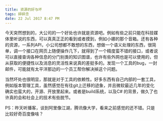 ```yaml
---
title: 资源的好与坏
tags: 碎碎念
date: 22 Jul 2017 8:47 PM
---
```


今天突然想到的，大公司的一个好处也许就是资源吧。例如有些之前只能在科技媒体里听说的东西，可以真真正正的看到或者摸到，例如小娜的那个音箱。还有各种的资源，一系列API，小公司想都不敢想的东西，想做一个语义处理的东西，很简单，调一个接口在网页上随便操作几下，就得到了一个精度蛮不错的接口，或者说可以直接查询各种信息的分门别类的知识图谱，也许有些外网也是可以使用的，但从获取的便捷性以及消息的灵活性来说真的差挺多的。发现一个工具的bug，一封邮件，可能就有太平洋那边的一个员工帮你解决掉这个问题。

当然坏处也很明显，那就是对于工具的依赖性。好多东西有自己内部的一套工具，例如版本管理工具，虽然感觉在有往git上迁移的迹象，并且微软最近几年的变化确实也蛮大的，开源、开放里起来。或者是build系统，以及C# 的背景，做久了也许真的会和社会上的技术有些脱节。

PS：昨天听播客，谈到阿里像江湖，腾讯像大学，看来之前感觉的还不错。只是比较好奇百度像啥？